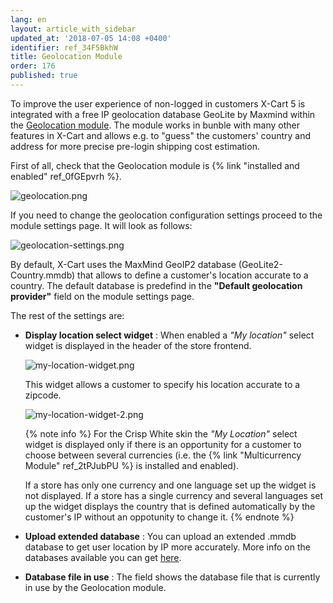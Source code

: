 ```yaml
---
lang: en
layout: article_with_sidebar
updated_at: '2018-07-05 14:08 +0400'
identifier: ref_34F5BkhW
title: Geolocation Module
order: 176
published: true
---
```

To improve the user experience of non-logged in customers X-Cart 5 is integrated with a free IP geolocation database GeoLite by Maxmind within the [Geolocation module](https://market.x-cart.com/addons/geolocation.html). The module works in bunble with many other features in X-Cart and allows e.g. to "guess" the customers' country and address for more precise pre-login shipping cost estimation.

First of all, check that the Geolocation module is {% link "installed and enabled" ref_0fGEpvrh %}. 

 ![geolocation.png]({{site.baseurl}}/attachments/ref_2tPJubPU/geolocation.png)

If you need to change the geolocation configuration settings proceed to the module settings page. It will look as follows:

![geolocation-settings.png]({{site.baseurl}}/attachments/ref_2tPJubPU/geolocation-settings.png)

By default, X-Cart uses the MaxMind GeoIP2 database (GeoLite2-Country.mmdb) that allows to define a customer's location accurate to a country. The default database is predefind in the **"Default geolocation provider"** field on the module settings page.

The rest of the settings are:

* **Display location select widget** : When enabled a _"My location"_ select widget is displayed in the header of the store frontend. 
    
    ![my-location-widget.png]({{site.baseurl}}/attachments/ref_34F5BkhW/my-location-widget.png)
    
    This widget allows a customer to specify his location accurate to a zipcode. 
    
    ![my-location-widget-2.png]({{site.baseurl}}/attachments/ref_34F5BkhW/my-location-widget-2.png)
    
    {% note info %}
    For the Crisp White skin the _"My Location"_ select widget is displayed only if there is an opportunity for a customer to choose between several currencies (i.e. the {% link "Multicurrency Module" ref_2tPJubPU %} is installed and enabled). 
    
    If a store has only one currency and one language set up the widget is not displayed. If a store has a single currency and several languages set up the widget displays the country that is defined automatically by the customer's IP without an oppotunity to change it. 
    {% endnote %}
    
* **Upload extended database** : You can upload an extended .mmdb database to get user location by IP more accurately. More info on the databases available you can get [here](https://www.maxmind.com/en/geoip2-databases?%refID=xcart% "Geolocation Module"). 
* **Database file in use** : The field shows the database file that is currently in use by the Geolocation module.
